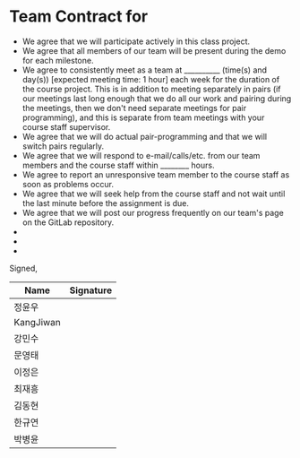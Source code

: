 Team Contract for 
====================================

- We agree that we will participate actively in this class project.
- We agree that all members of our team will be present during the demo for each milestone.
- We agree to consistently meet as a team at __________ (time(s) and day(s)) [expected meeting time: 1 hour] each week for the duration of the course project. 
  This is in addition to meeting separately in pairs (if our meetings last long enough that we do all our work and pairing during the meetings, then 
  we don't need separate meetings for pair programming), and this is separate from team meetings with your course staff supervisor.
- We agree that we will do actual pair-programming and that we will switch pairs regularly.
- We agree that we will respond to e-mail/calls/etc. from our team members and the course staff within ________ hours.
- We agree to report an unresponsive team member to the course staff as soon as problems occur.
- We agree that we will seek help from the course staff and not wait until the last minute before the assignment is due.
- We agree that we will post our progress frequently on our team's page on the GitLab repository.
- 
- 
- 

Signed,

| Name  | Signature |
| ----  | --------- |
| 정윤우 |           |
| KangJiwan |           |
| 강민수 |           |
| 문영태 |           |
| 이정은 |           |
| 최재흥 |           |
| 김동현 |           |
| 한규연 |           |
| 박병윤 |           |
